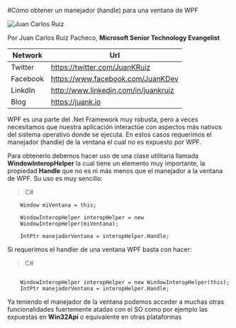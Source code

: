 <properties
	pageTitle="Web API II – Creando un CRUD, trabajando con verbos HTTP"
	description="Implementar fácilmente un CRUD"
	services="win-dev"
	documentationCenter=""
	authors="andygonusa"
	manager=""
	editor="andygonusa"/>

<tags
	ms.service="win-dev"
	ms.workload="identity"
	ms.tgt_pltfrm="na"
	ms.devlang="na"
	ms.topic="how-to-article"
	ms.date="05/16/2016"
	ms.author="andygonusa"/>


#Cómo obtener un manejador (handle) para una ventana de WPF

![Juan Carlos Ruiz ](http://gravatar.com/avatar/2c36e6ebd9b4d33c3e9a0362607b3e57?s=150)
<!-- -->

Por Juan Carlos Ruiz Pacheco, **Microsoft Senior Technology Evangelist**

  Network   | Url
  ----------|----------------------------------------
  Twitter   | https://twitter.com/JuanKRuiz
  Facebook  | https://www.facebook.com/JuanKDev
  LinkdIn   | http://www.linkedin.com/in/juankruiz
  Blog      | https://juank.io

WPF es una parte del .Net Framework muy robusta, pero a veces
necesitamos que nuestra aplicación interactúe con aspectos más nativos
del sistema operativo donde se ejecuta. En estos casos requerimos el
manejador (handle) de la ventana el cual no es expuesto por WPF.

Para obtenerlo debemos hacer uso de una clase utilitaria llamada
**WindowInteropHelper** la cual tiene un elemento muy importante, la
propiedad **Handle** que no es ni más menos que el manejador a la
ventana de WPF. Su uso es muy sencillo:

>C\#


```
    Window miVentana = this;

    WindowInteropHelper interopHelper = new
    WindowInteropHelper(miVentana);

    IntPtr manejadorVentana = interopHelper.Handle;
```

Si requerimos el handler de una ventana WPF basta con hacer:

>C\#

```

    WindowInteropHelper interopHelper = new WindowInteropHelper(this);
    IntPtr manejadorVentana = interopHelper.Handle;
```

Ya teniendo el manejador de la ventana podemos acceder a muchas otras
funcionalidades fuertemente atadas con el SO como por ejemplo las
expuestas en **Win32Api** o equivalente en otras plataformas
